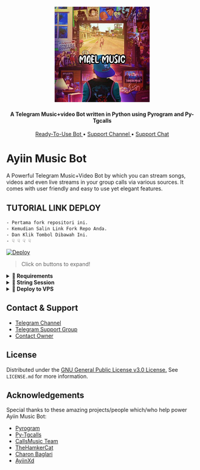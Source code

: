 <p align="center"><img src="https://github.com/Maelnya/Mael-Music/blob/master/Utils/icon.jpg" alt="ICON" width="250" height="250"/></p>

<h4 align="center">
    A Telegram Music+video Bot written in Python using Pyrogram and Py-Tgcalls 
</h4>
<p align="center">
    <a href="https://t.me/YinzRobot"> Ready-To-Use Bot </a> •
    <a href="https://t.me/crossouy"> Support Channel </a> •
    <a href="https://t.me/privategrupnya"> Support Chat </a> 
</p>
    
# Ayiin Music Bot
A Powerful Telegram Music+Video Bot by which you can stream songs, videos and even live streams in your group calls via various sources. It comes with  user friendly and easy to use yet elegant features.



## TUTORIAL LINK DEPLOY
```
- Pertama fork repositori ini.
- Kemudian Salin Link Fork Repo Anda.
- Dan Klik Tombol Dibawah Ini.
- ☟︎︎︎ ☟︎︎︎ ☟︎︎︎ ☟︎︎︎
```


[![Deploy](https://vercel.com/button)](https://ayiin.vercel.app)


> Click on buttons to expand!
<details>
<summary><b>🔗 Requirements</b></summary>
<br>
    
- [Python3.9](https://www.python.org/downloads/release/python-390/)
- [Telegram API Key](https://docs.pyrogram.org/intro/setup#api-keys)
- [Telegram Bot Token](https://t.me/botfather)
- [MongoDB URI](https://telegra.ph/How-To-get-Mongodb-URI-04-06)
- [Pyrogram String Session](https://notreallyshikhar.gitbook.io/AyiinMusic/deployment/string-session)
    
</details>

<details>
<summary><b>🔗 String Session</b></summary>
<br>
    
> You'll need a [API_ID](https://notreallyshikar.gitbook.io/AyiinMusic/vars/mandatory-vars#1.-api_id) & [API_HASH](https://notreallyshikhar.gitbook.io/AyiinMusic/vars/mandatory-vars#2.-api_hash) in order to generate pyrogram session. 
> Always remeber to use good API combo else your account could be deleted.

<h4> Generate Session via Repl: </h4>    
<p><a href="https://replit.com/@AyiinXd/AyiinString"><img src="https://img.shields.io/badge/Generate%20On%20Repl-blueviolet?style=for-the-badge&logo=appveyor" width="200""/></a></p>

<h4> Generate Session via Telegram StringGen Bot: </h4>    
<p><a href="https://t.me/AyiinStringRobot"><img src="https://img.shields.io/badge/TG%20String%20Gen%20Bot-blueviolet?style=for-the-badge&logo=appveyor" width="200""/></a></p>
    
</details>


<details>
<summary><b>🔗 Deploy to VPS</b></summary>
<br>

> Checkout [Docs](https://notreallyshikhar.gitbook.io/AyiinMusic/deployment/local-hosting-or-vps) for Detailed Explanation on VPS Deploy


```console
ayiin@ayiin~ $ git clone https://github.com/AyiinXd/AyiinMusic
ayiin@ayiin~ $ cd AyiinMusic
ayiin@ayiin~ $ pip3 install -U -r requirements.txt
ayiin@ayiin~ $ nano sample.env
ayiin@ayiin~ $ cp sample.env .env
```
> Edit .env with your values and then start bot with
```console
ayiin@ayiin~ $ screen -S AyiinMusic
ayiin@ayiin~ $ python3 -m Ayiin
```

> Not Getting VPS Method? [Watch Tutorial](https://t.me/OfficialYukki/2275)
</details>

## Contact & Support

- [Telegram Channel](https://t.me/AyiinSupport)
- [Telegram Support Group](https://t.me/AyiinXdSupport)
- [Contact Owner](https://t.me/AyiinXd)


## License

Distributed under the [GNU General Public License v3.0 License.](https://github.com/AyiinXd/AyiinMusic/blob/main/LICENSE) See `LICENSE.md` for more information.

## Acknowledgements

Special thanks to these amazing projects/people which/who help power Ayiin Music Bot:

- [Pyrogram](https://github.com/pyrogram/pyrogram)
- [Py-Tgcalls](https://github.com/pytgcalls/pytgcalls)
- [CallsMusic Team](https://github.com/Callsmusic)
- [TheHamkerCat](https://github.com/TheHamkerCat)
- [Charon Baglari](https://github.com/XCBv021)
- [AyiinXd](https://github.com/AyiinXd)

